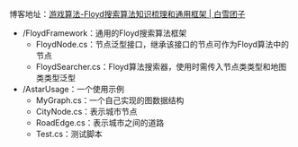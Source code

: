 博客地址：[游戏算法-Floyd搜索算法知识梳理和通用框架 | 白雪团子](https://www.shirakoko.xyz/article/floyd)

- /FloydFramework：通用的Floyd搜索算法框架
  - FloydNode.cs：节点泛型接口，继承该接口的节点可作为Floyd算法中的节点
  - FloydSearcher.cs：Floyd算法搜索器，使用时需传入节点类类型和地图类类型泛型
- /AstarUsage：一个使用示例
  - MyGraph.cs：一个自己实现的图数据结构
  - CityNode.cs：表示城市节点
  - RoadEdge.cs：表示城市之间的道路
  - Test.cs：测试脚本
